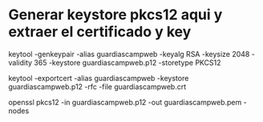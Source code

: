 # Generar keystore pkcs12 aqui y extraer el certificado y key

keytool -genkeypair -alias guardiascampweb -keyalg RSA -keysize 2048 -validity 365 -keystore guardiascampweb.p12 -storetype PKCS12

keytool -exportcert -alias guardiascampweb -keystore guardiascampweb.p12 -rfc -file guardiascampweb.crt

openssl pkcs12 -in guardiascampweb.p12 -out guardiascampweb.pem -nodes

